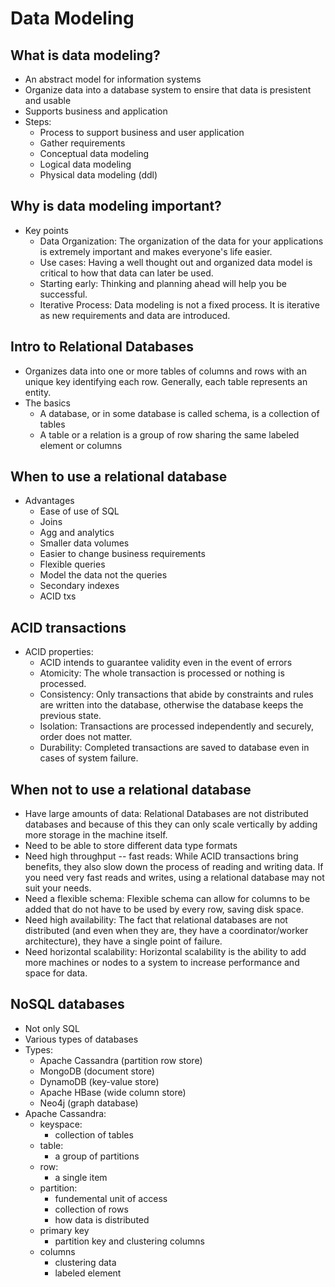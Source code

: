 # Data Modeling

## What is data modeling?
- An abstract model for information systems
- Organize data into a database system to ensire that data is presistent and usable
- Supports business and application
- Steps:
    - Process to support business and user application
    - Gather requirements
    - Conceptual data modeling
    - Logical data modeling
    - Physical data modeling (ddl)

## Why is data modeling important?
- Key points
    - Data Organization: The organization of the data for your applications is extremely important and makes everyone's life easier.
    - Use cases: Having a well thought out and organized data model is critical to how that data can later be used.
    - Starting early: Thinking and planning ahead will help you be successful.
    - Iterative Process: Data modeling is not a fixed process. It is iterative as new requirements and data are introduced.
  
## Intro to Relational Databases
-   Organizes data into one or more tables of columns and rows with an unique key identifying each row. Generally, each table represents an entity.
-   The basics
    -   A database, or in some database is called schema, is a collection of tables
    -   A table or a relation is a group of row sharing the same labeled element or columns

## When to use a relational database
- Advantages
    -  Ease of use of SQL
    -  Joins
    -  Agg and analytics
    -  Smaller data volumes
    -  Easier to change business requirements
    -  Flexible queries
    -  Model the data not the queries
    -  Secondary indexes
    -  ACID txs


## ACID transactions
- ACID properties:
    - ACID intends to guarantee validity even in the event of errors
    - Atomicity: The whole transaction is processed or nothing is processed.
    - Consistency: Only transactions that abide by constraints and rules are written into the database, otherwise the database keeps the previous state.
    - Isolation: Transactions are processed independently and securely, order does not matter.
    - Durability: Completed transactions are saved to database even in cases of system failure.

## When not to use a relational database
- Have large amounts of data: Relational Databases are not distributed databases and because of this they can only scale vertically by adding more storage in the machine itself.
- Need to be able to store different data type formats
- Need high throughput -- fast reads: While ACID transactions bring benefits, they also slow down the process of reading and writing data. If you need very fast reads and writes, using a relational database may not suit your needs.
- Need a flexible schema: Flexible schema can allow for columns to be added that do not have to be used by every row, saving disk space.
- Need high availability: The fact that relational databases are not distributed (and even when they are, they have a coordinator/worker architecture), they have a single point of failure.
- Need horizontal scalability: Horizontal scalability is the ability to add more machines or nodes to a system to increase performance and space for data.

## NoSQL databases
- Not only SQL
- Various types of databases
- Types:
    - Apache Cassandra (partition row store)
    - MongoDB (document store)
    - DynamoDB (key-value store)
    - Apache HBase (wide column store)
    - Neo4j (graph database)
- Apache Cassandra:
    - keyspace:
        - collection of tables
    - table:
        - a group of partitions
    - row:
        - a single item
    - partition:
        - fundemental unit of access
        - collection of rows
        - how data is distributed
    - primary key
        - partition key and clustering columns
    - columns
        - clustering data
        - labeled element